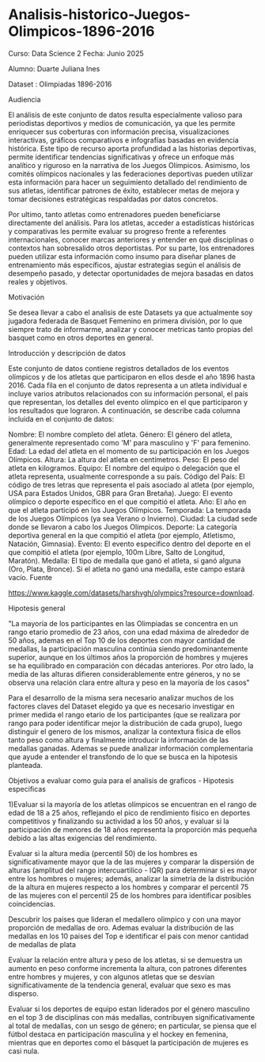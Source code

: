 # Analisis-historico-Juegos-Olimpicos-1896-2016

Curso: Data Science 2
Fecha: Junio 2025

Alumno: Duarte Juliana Ines

Dataset : Olimpiadas 1896-2016

Audiencia

El análisis de este conjunto de datos resulta especialmente valioso para periodistas deportivos y medios de comunicación, ya que les permite enriquecer sus coberturas con información precisa, visualizaciones interactivas, gráficos comparativos e infografías basadas en evidencia histórica. Este tipo de recurso aporta profundidad a las historias deportivas, permite identificar tendencias significativas y ofrece un enfoque más analítico y riguroso en la narrativa de los Juegos Olímpicos. Asimismo, los comités olímpicos nacionales y las federaciones deportivas pueden utilizar esta información para hacer un seguimiento detallado del rendimiento de sus atletas, identificar patrones de éxito, establecer metas de mejora y tomar decisiones estratégicas respaldadas por datos concretos.

Por ultimo, tanto atletas como entrenadores pueden beneficiarse directamente del análisis. Para los atletas, acceder a estadísticas históricas y comparativas les permite evaluar su progreso frente a referentes internacionales, conocer marcas anteriores y entender en qué disciplinas o contextos han sobresalido otros deportistas. Por su parte, los entrenadores pueden utilizar esta información como insumo para diseñar planes de entrenamiento más específicos, ajustar estrategias según el análisis de desempeño pasado, y detectar oportunidades de mejora basadas en datos reales y objetivos.

Motivación

Se desea llevar a cabo el analisis de este Datasets ya que actualmente soy jugadora federada de Basquet Femenino en primera división, por lo que siempre trato de informarme, analizar y conocer metricas tanto propias del basquet como en otros deportes en general.

Introducción y descripción de datos

Este conjunto de datos contiene registros detallados de los eventos olímpicos y de los atletas que participaron en ellos desde el año 1896 hasta 2016. Cada fila en el conjunto de datos representa a un atleta individual e incluye varios atributos relacionados con su información personal, el país que representan, los detalles del evento olímpico en el que participaron y los resultados que lograron. A continuación, se describe cada columna incluida en el conjunto de datos:

Nombre: El nombre completo del atleta.
Género: El género del atleta, generalmente representado como 'M' para masculino y 'F' para femenino.
Edad: La edad del atleta en el momento de su participación en los Juegos Olímpicos.
Altura: La altura del atleta en centímetros.
Peso: El peso del atleta en kilogramos.
Equipo: El nombre del equipo o delegación que el atleta representa, usualmente corresponde a su país.
Código del País: El código de tres letras que representa el país asociado al atleta (por ejemplo, USA para Estados Unidos, GBR para Gran Bretaña).
Juego: El evento olímpico o deporte específico en el que compitió el atleta.
Año: El año en que el atleta participó en los Juegos Olímpicos.
Temporada: La temporada de los Juegos Olímpicos (ya sea Verano o Invierno).
Ciudad: La ciudad sede donde se llevaron a cabo los Juegos Olímpicos.
Deporte: La categoría deportiva general en la que compitió el atleta (por ejemplo, Atletismo, Natación, Gimnasia).
Evento: El evento específico dentro del deporte en el que compitió el atleta (por ejemplo, 100m Libre, Salto de Longitud, Maratón).
Medalla: El tipo de medalla que ganó el atleta, si ganó alguna (Oro, Plata, Bronce). Si el atleta no ganó una medalla, este campo estará vacío.
Fuente

https://www.kaggle.com/datasets/harshvgh/olympics?resource=download.

Hipotesis general

"La mayoría de los participantes en las Olimpiadas se concentra en un rango etario promedio de 23 años, con una edad máxima de alrededor de 50 años, ademas en el Top 10 de los deportes con mayor cantidad de medallas, la participación masculina continúa siendo predominantemente superior, aunque en los últimos años la proporción de hombres y mujeres se ha equilibrado en comparación con décadas anteriores. Por otro lado, la media de las alturas difieren considerablemente entre géneros, y no se observa una relación clara entre altura y peso en la mayoría de los casos"

Para el desarrollo de la misma sera necesario analizar muchos de los factores claves del Dataset elegido ya que es necesario investigar en primer medida el rango etario de los participantes (que se realizara por rango para poder identificar mejor la distribución de cada grupo), luego distinguir el genero de los mismos, analizar la contextura fisica de ellos tanto peso como altura y finalmente introducir la información de las medallas ganadas. Ademas se puede analizar información complementaria que ayude a entender el transfondo de lo que se busca en la hipotesis planteada.

Objetivos a evaluar como guía para el analisis de graficos - Hipotesis especificas

1)Evaluar si la mayoría de los atletas olímpicos se encuentran en el rango de edad de 18 a 25 años, reflejando el pico de rendimiento físico en deportes competitivos y finalizando su actividad a los 50 años, y evaluar si la participación de menores de 18 años representa la proporción más pequeña debido a las altas exigencias del rendimiento.

Evaluar si la altura media (percentil 50) de los hombres es significativamente mayor que la de las mujeres y comparar la dispersión de alturas (amplitud del rango intercuartilico - IQR) para determinar si es mayor entre los hombres o mujeres; además, analizar la simetría de la distribución de la altura en mujeres respecto a los hombres y comparar el percentil 75 de las mujeres con el percentil 25 de los hombres para identificar posibles coincidencias.

Descubrir los paises que lideran el medallero olimpico y con una mayor proporción de medallas de oro. Ademas evaluar la distribución de las medallas en los 10 paises del Top e identificar el pais con menor cantidad de medallas de plata

Evaluar la relación entre altura y peso de los atletas, si se demuestra un aumento en peso conforme incrementa la altura, con patrones diferentes entre hombres y mujeres, y con algunos atletas que se desvían significativamente de la tendencia general, evaluar que sexo es mas disperso.

Evaluar si los deportes de equipo estan liderados por el género masculino en el top 3 de disciplinas con más medallas, contribuyen significativamente al total de medallas, con un sesgo de género; en particular, se piensa que el fútbol destaca en participación masculina y el hockey en femenina, mientras que en deportes como el básquet la participación de mujeres es casi nula.
